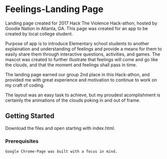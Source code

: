 
# Feelings-Landing Page

Landing page created for 2017 Hack The Violence Hack-athon, hosted by Goodie Nation in Atlanta, GA. This page was created for an app to be created by local college student.

Purpose of app is to introduce Elementary school students to another explaination and understanding of feelings and provide a means for them to easily share them through interactive questions, activities, and games. The mascot was created to further illustrate that feelings will come and go like the clouds, and that the moment and feelings shall pass in time. 

The landing page earned our group 2nd place in this Hack-athon, and provided me with great experience and motivation to continue to work on my craft of coding.

The layout was an easy task to achieve, but my proudest acomplishment is certainly the animations of the clouds poking in and out of frame. 

## Getting Started

Download the files and open starting with index.html.

### Prerequisites
```
Google Chrome-Page was built with a focus in mind. 
```




<!-- ## Acknowledgments

* Hat tip to anyone who's code was used
* Inspiration
* etc -->

